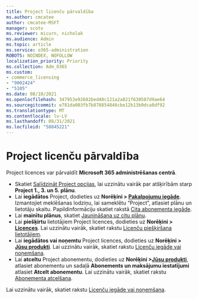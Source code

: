 ```yaml
---
title: Project licenču pārvaldība
ms.author: cmcatee
author: cmcatee-MSFT
manager: scotv
ms.reviewer: micurn, nicholak
ms.audience: Admin
ms.topic: article
ms.service: o365-administration
ROBOTS: NOINDEX, NOFOLLOW
localization_priority: Priority
ms.collection: Adm_O365
ms.custom:
- commerce_licensing
- "9002424"
- "5105"
ms.date: 08/10/2021
ms.openlocfilehash: 347953e92682bed40c121a2a821f630507d9ae64
ms.sourcegitcommit: e781da003fb7b878854846cbe12b13b9dca8df92
ms.translationtype: MT
ms.contentlocale: lv-LV
ms.lasthandoff: 08/31/2021
ms.locfileid: "58845221"
---
```

# <a name="project-license-management"></a>Project licenču pārvaldība

Project licences var pārvaldīt **Microsoft 365 administrēšanas centrā**.

- Skatiet [Salīdzināt Project opcijas](https://www.microsoft.com/microsoft-365/project/compare-microsoft-project-management-software), lai uzzinātu vairāk par atšķirībām starp **Project 1., 3. un 5. plānu**.
- Lai **iegādātos** Project, dodieties uz **Norēķini > [Pakalpojumu iegāde](https://go.microsoft.com/fwlink/p/?linkid=868433)**. Izmantojiet meklēšanas lodziņu, lai sameklētu “Project”, atlasiet plānu un lietotāju skaitu. Papildinformāciju skatiet rakstā [Cita abonementa iegāde](https://docs.microsoft.com/microsoft-365/commerce/try-or-buy-microsoft-365#buy-a-different-subscription).
- Lai **mainītu plānus**, skatiet [Jaunināšana uz citu plānu](https://docs.microsoft.com/microsoft-365/commerce/subscriptions/upgrade-to-different-plan).
- Lai **piešķirtu** lietotājiem Project licences, dodieties uz **Norēķini > [Licences](https://go.microsoft.com/fwlink/p/?linkid=842264)**. Lai uzzinātu vairāk, skatiet rakstu [Licenču piešķiršana lietotājiem](https://docs.microsoft.com/microsoft-365/admin/manage/assign-licenses-to-users).
- Lai **iegādātos vai noņemtu** Project licences, dodieties uz **Norēķini > [Jūsu produkti](https://go.microsoft.com/fwlink/p/?linkid=842054)**. Lai uzzinātu vairāk, skatiet rakstu [Licenču iegāde vai noņemšana](https://docs.microsoft.com/microsoft-365/commerce/licenses/buy-licenses#add-or-remove-licenses-for-your-business-subscription).
- Lai **atceltu** Project abonementu, dodieties uz **Norēķini >[Jūsu produkti](https://go.microsoft.com/fwlink/p/?linkid=842054)**, atlasiet abonementu un sadaļā **Abonements un maksājumu iestatījumi** atlasiet **Atcelt abonementu**. Lai uzzinātu vairāk, skatiet rakstu [Abonementa atcelšana](https://docs.microsoft.com/microsoft-365/commerce/subscriptions/cancel-your-subscription).

Lai uzzinātu vairāk, skatiet rakstu [Licenču iegāde vai noņemšana](https://docs.microsoft.com/microsoft-365/commerce/licenses/buy-licenses).